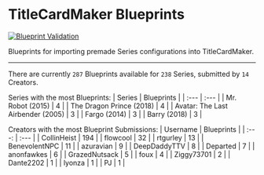 # TitleCardMaker Blueprints
[![Blueprint Validation](https://github.com/TitleCardMaker/Blueprints/actions/workflows/pytest.yml/badge.svg?branch=master)](https://github.com/TitleCardMaker/Blueprints/actions/workflows/pytest.yml)

Blueprints for importing premade Series configurations into TitleCardMaker.

---

There are currently `287` Blueprints available for `238` Series, submitted by `14` Creators.

Series with the most Blueprints:
| Series | Blueprints |
| :--- | :--- |
| Mr. Robot (2015) | 4 |
| The Dragon Prince (2018) | 4 |
| Avatar: The Last Airbender (2005) | 3 |
| Fargo (2014) | 3 |
| Barry (2018) | 3 |

Creators with the most Blueprint Submissions:
| Username | Blueprints |
| :---: | :--- |
| CollinHeist | 194 |
| flowcool | 32 |
| rtgurley | 13 |
| BenevolentNPC | 11 |
| azuravian | 9 |
| DeepDaddyTTV | 8 |
| Departed | 7 |
| anonfawkes | 6 |
| GrazedNutsack | 5 |
| foux | 4 |
| Ziggy73701 | 2 |
| Dante2202 | 1 |
| lyonza | 1 |
| PJ | 1 |
